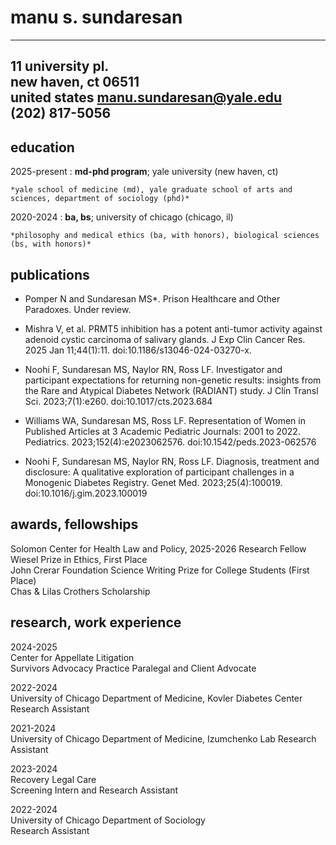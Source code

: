 manu s. sundaresan
============

-------------------
11 university pl.           
new haven, ct 06511  
united states 
manu.sundaresan@yale.edu  
(202) 817-5056
-------------------

education
---------

2025-present
:   **md-phd program**; yale university (new haven, ct)

    *yale school of medicine (md), yale graduate school of arts and sciences, department of sociology (phd)*

2020-2024
:   **ba, bs**; university of chicago (chicago, il)

    *philosophy and medical ethics (ba, with honors), biological sciences (bs, with honors)*

publications
----------

* Pomper N and Sundaresan MS*. Prison Healthcare and Other Paradoxes. Under review.

* Mishra V, et al. PRMT5 inhibition has a potent anti-tumor activity against adenoid cystic carcinoma of salivary glands. J Exp Clin Cancer Res. 2025 Jan 11;44(1):11. doi:10.1186/s13046-024-03270-x.

* Noohi F, Sundaresan MS, Naylor RN, Ross LF. Investigator and participant expectations for returning non-genetic results: insights from the Rare and Atypical Diabetes Network (RADIANT) study. J Clin Transl Sci. 2023;7(1):e260. doi:10.1017/cts.2023.684

* Williams WA, Sundaresan MS, Ross LF. Representation of Women in Published Articles at 3 Academic Pediatric Journals: 2001 to 2022. Pediatrics. 2023;152(4):e2023062576. doi:10.1542/peds.2023-062576
  
* Noohi F, Sundaresan MS, Naylor RN, Ross LF. Diagnosis, treatment and disclosure: A qualitative exploration of participant challenges in a Monogenic Diabetes Registry. Genet Med. 2023;25(4):100019. doi:10.1016/j.gim.2023.100019 

awards, fellowships
--------------------
Solomon Center for Health Law and Policy, 2025-2026 Research Fellow  
Wiesel Prize in Ethics, First Place  
John Crerar Foundation Science Writing Prize for College Students (First Place)  
Chas & Lilas Crothers Scholarship  


research, work experience
--------------------
2024-2025  
Center for Appellate Litigation  
Survivors Advocacy Practice Paralegal and Client Advocate

2022-2024  
University of Chicago Department of Medicine, Kovler Diabetes Center  
Research Assistant

2021-2024  
University of Chicago Department of Medicine, Izumchenko Lab
Research Assistant

2023-2024  
Recovery Legal Care  
Screening Intern and Research Assistant  

2022-2024  
University of Chicago Department of Sociology  
Research Assistant
